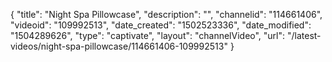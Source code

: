 {
    "title": "Night Spa Pillowcase",
    "description": "",
    "channelid": "114661406",
    "videoid": "109992513",
    "date_created": "1502523336",
    "date_modified": "1504289626",
    "type": "captivate",
    "layout": "channelVideo",
    "url": "\/latest-videos\/night-spa-pillowcase\/114661406-109992513"
}